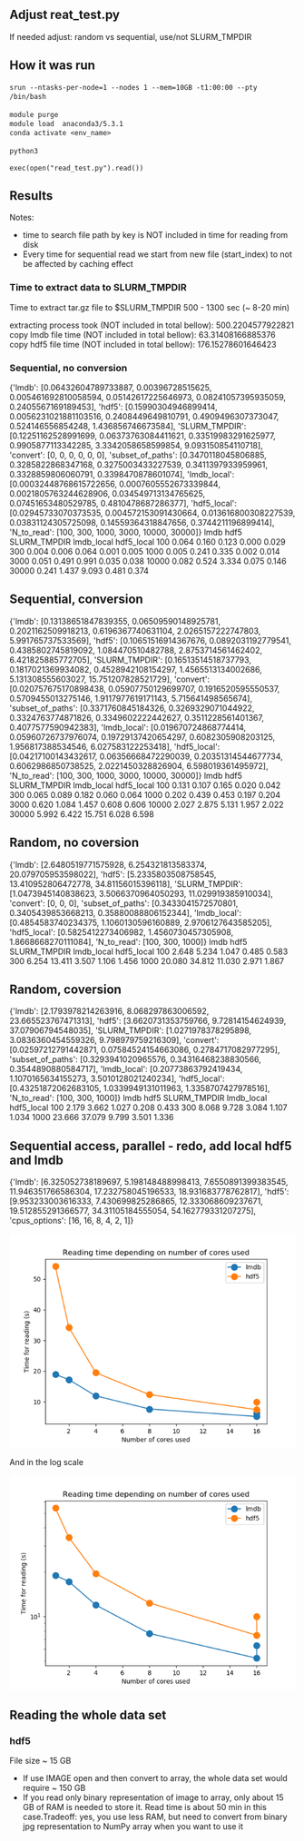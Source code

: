 ## Adjust reat_test.py

If needed adjust: random vs sequential, use/not SLURM_TMPDIR


## How it was run

```{bash}
srun --ntasks-per-node=1 --nodes 1 --mem=10GB -t1:00:00 --pty /bin/bash

module purge
module load  anaconda3/5.3.1
conda activate <env_name>

python3
```

```{python}
exec(open("read_test.py").read())
```


## Results

Notes:   
* time to search file path by key is NOT included in time for reading from disk
* Every time for sequential read we start from new file (start_index) to not be affected by caching effect

### Time to extract data to SLURM_TMPDIR

Time to extract tar.gz file to $SLURM_TMPDIR 
500 - 1300 sec (~ 8-20 min)

extracting process took (NOT included in total bellow): 500.2204577922821
copy lmdb file time (NOT included in total bellow): 63.31408166885376
copy hdf5 file time (NOT included in total bellow): 176.15278601646423

### Sequential, no conversion

{'lmdb': [0.06432604789733887, 0.00396728515625, 0.005461692810058594, 0.05142617225646973, 0.08241057395935059, 0.2405567169189453], 'hdf5': [0.15990304946899414, 0.0056231021881103516, 0.2408449649810791, 0.4909496307373047, 0.524146556854248, 1.436856746673584], 'SLURM_TMPDIR': [0.12251162528991699, 0.06373763084411621, 0.33519983291625977, 0.9905877113342285, 3.3342058658599854, 9.093150854110718], 'convert': [0, 0, 0, 0, 0, 0], 'subset_of_paths': [0.3470118045806885, 0.3285822868347168, 0.3275003433227539, 0.3411397933959961, 0.3328859806060791, 0.3398470878601074], 'lmdb_local': [0.00032448768615722656, 0.0007605552673339844, 0.0021805763244628906, 0.034549713134765625, 0.07451653480529785, 0.4810478687286377], 'hdf5_local': [0.02945733070373535, 0.004572153091430664, 0.013616800308227539, 0.03831124305725098, 0.14559364318847656, 0.3744211196899414], 'N_to_read': [100, 300, 1000, 3000, 10000, 30000]}
        lmdb   hdf5  SLURM_TMPDIR  lmdb_local  hdf5_local
100    0.064  0.160         0.123       0.000       0.029
300    0.004  0.006         0.064       0.001       0.005
1000   0.005  0.241         0.335       0.002       0.014
3000   0.051  0.491         0.991       0.035       0.038
10000  0.082  0.524         3.334       0.075       0.146
30000  0.241  1.437         9.093       0.481       0.374



## Sequential, conversion

{'lmdb': [0.13138651847839355, 0.06509590148925781, 0.2021162509918213, 0.6196367740631104, 2.0265157222747803, 5.991765737533569], 'hdf5': [0.10651516914367676, 0.0892031192779541, 0.4385802745819092, 1.084470510482788, 2.8753714561462402, 6.421825885772705], 'SLURM_TMPDIR': [0.16513514518737793, 0.1817021369934082, 0.4528942108154297, 1.4565513134002686, 5.131308555603027, 15.751207828521729], 'convert': [0.020757675170898438, 0.05907750129699707, 0.1916520595550537, 0.5709455013275146, 1.9117977619171143, 5.715641498565674], 'subset_of_paths': [0.3371760845184326, 0.3269329071044922, 0.3324763774871826, 0.3349602222442627, 0.3511228561401367, 0.4077577590942383], 'lmdb_local': [0.019670724868774414, 0.05960726737976074, 0.19729137420654297, 0.6082305908203125, 1.956817388534546, 6.027583122253418], 'hdf5_local': [0.04217100143432617, 0.06356668472290039, 0.20351314544677734, 0.6062986850738525, 2.0221450328826904, 6.598019361495972], 'N_to_read': [100, 300, 1000, 3000, 10000, 30000]}
        lmdb   hdf5  SLURM_TMPDIR  lmdb_local  hdf5_local
100    0.131  0.107         0.165       0.020       0.042
300    0.065  0.089         0.182       0.060       0.064
1000   0.202  0.439         0.453       0.197       0.204
3000   0.620  1.084         1.457       0.608       0.606
10000  2.027  2.875         5.131       1.957       2.022
30000  5.992  6.422        15.751       6.028       6.598



## Random, no coversion

{'lmdb': [2.6480519771575928, 6.254321813583374, 20.079705953598022], 'hdf5': [5.2335803508758545, 13.410952806472778, 34.81156015396118], 'SLURM_TMPDIR': [1.0473945140838623, 3.5066370964050293, 11.029919385910034], 'convert': [0, 0, 0], 'subset_of_paths': [0.3433041572570801, 0.3405439853668213, 0.35880088806152344], 'lmdb_local': [0.4854583740234375, 1.1060130596160889, 2.9706127643585205], 'hdf5_local': [0.5825412273406982, 1.4560730457305908, 1.8668668270111084], 'N_to_read': [100, 300, 1000]}
        lmdb    hdf5  SLURM_TMPDIR  lmdb_local  hdf5_local
100    2.648   5.234         1.047       0.485       0.583
300    6.254  13.411         3.507       1.106       1.456
1000  20.080  34.812        11.030       2.971       1.867

## Random, coversion

{'lmdb': [2.1793978214263916, 8.068297863006592, 23.665523767471313], 'hdf5': [3.6620731353759766, 9.72814154624939, 37.07906794548035], 'SLURM_TMPDIR': [1.0271978378295898, 3.0836360454559326, 9.798979759216309], 'convert': [0.02597212791442871, 0.07584524154663086, 0.2784717082977295], 'subset_of_paths': [0.3293941020965576, 0.34316468238830566, 0.3544890880584717], 'lmdb_local': [0.20773863792419434, 1.1070165634155273, 3.5010128021240234], 'hdf5_local': [0.43251872062683105, 1.0339949131011963, 1.3358707427978516], 'N_to_read': [100, 300, 1000]}
        lmdb    hdf5  SLURM_TMPDIR  lmdb_local  hdf5_local
100    2.179   3.662         1.027       0.208       0.433
300    8.068   9.728         3.084       1.107       1.034
1000  23.666  37.079         9.799       3.501       1.336






## Sequential access, parallel - redo, add local hdf5 and lmdb


{'lmdb': [6.325052738189697, 5.198148488998413, 7.6550891399383545, 11.946351766586304, 17.232758045196533, 18.931683778762817], 'hdf5': [9.953233003616333, 7.430699825286865, 12.333068609237671, 19.512855291366577, 34.31105184555054, 54.162779331207275], 'cpus_options': [16, 16, 8, 4, 2, 1]}

![Random_read_plot](read_parallel.png)

And in the log scale

![Random_read_plot](read_parallel_log.png)


## Reading the whole data set

### hdf5

File size ~ 15 GB

* If use IMAGE open and then convert to array, the whole data set would require ~ 150 GB   
* If you read only binary representation of image to array, only about 15 GB of RAM is needed to store it. Read time is about 50 min in this case.Tradeoff: yes, you use less RAM, but need to convert from binary jpg representation to NumPy array when you want to use it


